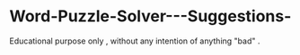 # Word-Puzzle-Solver---Suggestions-
Educational purpose only , without any intention of anything "bad" .
